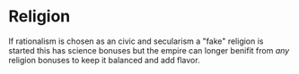 # Religion

If rationalism is chosen as an civic and secularism a "fake" religion is started this has science bonuses but the empire can longer benifit from *any* religion bonuses to keep it balanced and add flavor.

